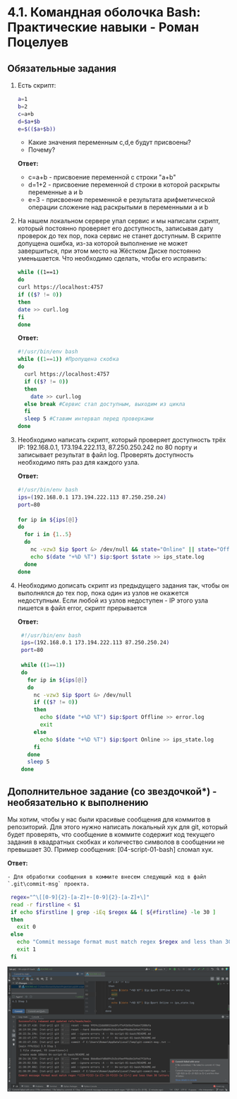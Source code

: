 # 4.1. Командная оболочка Bash: Практические навыки - Роман Поцелуев

## Обязательные задания

1. Есть скрипт:
	```bash
	a=1
	b=2
	c=a+b
	d=$a+$b
	e=$(($a+$b))
	```
    * Какие значения переменным c,d,e будут присвоены?
    * Почему?
  
   __Ответ:__
   - c=a+b - присвоение переменной c строки "a+b"
   - d=1+2 - присвоение переменной d строки в которой раскрыты переменные a и b
   - e=3 - присвоение переменной e результата арифметической операции сложение над раскрытыми в переменными a и b

1. На нашем локальном сервере упал сервис и мы написали скрипт, который постоянно проверяет его доступность, записывая дату проверок до тех пор, пока сервис не станет доступным. В скрипте допущена ошибка, из-за которой выполнение не может завершиться, при этом место на Жёстком Диске постоянно уменьшается. Что необходимо сделать, чтобы его исправить:
	```bash
	while ((1==1)
	do
	curl https://localhost:4757
	if (($? != 0))
	then
	date >> curl.log
	fi
	done
	```
   
   __Ответ:__
	```bash
    #!/usr/bin/env bash
	while ((1==1)) #Пропущена скобка
	do
	  curl https://localhost:4757
	  if (($? != 0))
	  then
	    date >> curl.log
      else break #Сервис стал доступным, выходим из цикла
	  fi
      sleep 5 #Ставим интервал перед проверками
	done
	```

1. Необходимо написать скрипт, который проверяет доступность трёх IP: 192.168.0.1, 173.194.222.113, 87.250.250.242 по 80 порту и записывает результат в файл log. Проверять доступность необходимо пять раз для каждого узла.
   
   __Ответ:__
	```bash
    #!/usr/bin/env bash
    ips=(192.168.0.1 173.194.222.113 87.250.250.24)
    port=80

    for ip in ${ips[@]}
    do
      for i in {1..5}
      do
        nc -vzw3 $ip $port &> /dev/null && state="Online" || state="Offline"
        echo $(date "+%D %T") $ip:$port $state >> ips_state.log
      done
    done
    ```

1. Необходимо дописать скрипт из предыдущего задания так, чтобы он выполнялся до тех пор, пока один из узлов не окажется недоступным. Если любой из узлов недоступен - IP этого узла пишется в файл error, скрипт прерывается
   
   __Ответ:__
   ```bash
    #!/usr/bin/env bash
    ips=(192.168.0.1 173.194.222.113 87.250.250.24)
    port=80

    while ((1==1))
    do
      for ip in ${ips[@]}
      do
        nc -vzw3 $ip $port &> /dev/null
        if (($? != 0))
        then
          echo $(date "+%D %T") $ip:$port Offline >> error.log
          exit
        else
          echo $(date "+%D %T") $ip:$port Online >> ips_state.log
        fi
      done
      sleep 5
    done
    ```

## Дополнительное задание (со звездочкой*) - необязательно к выполнению

Мы хотим, чтобы у нас были красивые сообщения для коммитов в репозиторий. Для этого нужно написать локальный хук для git, который будет проверять, что сообщение в коммите содержит код текущего задания в квадратных скобках и количество символов в сообщении не превышает 30. Пример сообщения: \[04-script-01-bash\] сломал хук.
   
   __Ответ:__

    - Для обработки сообщения в коммите внесем следующий код в файл `.git\commit-msg` проекта.
   ```bash
    regex="^\[[0-9]{2}-[a-Z]+-[0-9]{2}-[a-Z]+\]"
    read -r firstline < $1
    if echo $firstline | grep -iEq $regex && [ ${#firstline} -le 30 ]
    then
      exit 0
    else
      echo "Commit message format must match regex $regex and less than 30 letters"
      exit 1
    fi
   ```

![Рисунок50](img/50.png)